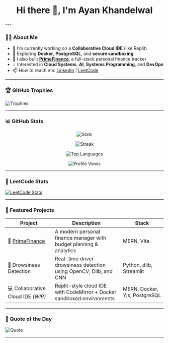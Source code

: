 <h1 align="center">Hi there 👋, I'm Ayan Khandelwal</h1>
---

### 🧑‍💻 About Me

- 🔭 I’m currently working on a **Collaborative Cloud IDE** (like Replit)
- 🧠 Exploring **Docker**, **PostgreSQL**, and **secure sandboxing**
- 📘 I also built [**PrimeFinance**](https://github.com/Akprogrammer-mnnit/PrimeFinance), a full-stack personal finance tracker
- 💡 Interested in **Cloud Systems**, **AI**, **Systems Programming**, and **DevOps**
- 📫 How to reach me: [LinkedIn](https://www.linkedin.com/in/ayan-khandelwal/) | [LeetCode](https://leetcode.com/AKProgrammer)

---

### 🏆 GitHub Trophies

![Trophies](https://github-profile-trophy.vercel.app/?username=Akprogrammer-mnnit&theme=algolia&no-bg=true&no-frame=true)

---

### 📊 GitHub Stats

<div align="center">

![Stats](https://github-readme-stats.vercel.app/api?username=Akprogrammer-mnnit&show_icons=true&theme=algolia)
  
![Streak](https://github-readme-streak-stats.herokuapp.com?user=Akprogrammer-mnnit&theme=algolia)

![Top Languages](https://github-readme-stats.vercel.app/api/top-langs/?username=Akprogrammer-mnnit&layout=compact&langs_count=8&theme=algolia)

![Profile Views](https://komarev.com/ghpvc/?username=Akprogrammer-mnnit&color=blue)

</div>

---

### 🧠 LeetCode Stats

[![LeetCode Stats](https://leetcard.jacoblin.cool/AKProgrammer?theme=light&font=Source+Code+Pro)](https://leetcode.com/AKProgrammer)

---

### 🚀 Featured Projects

| Project | Description | Stack |
|--------|-------------|--------|
| 🔗 [PrimeFinance](https://github.com/Akprogrammer-mnnit/PrimeFinance) | A modern personal finance manager with budget planning & analytics | MERN, Vite |
| 🧠 Drowsiness Detection | Real-time driver drowsiness detection using OpenCV, Dlib, and CNN | Python, dlib, Streamlit |
| 💻 Collaborative Cloud IDE *(WIP)* | Replit-style cloud IDE with CodeMirror + Docker sandboxed environments | MERN, Docker, Yjs, PostgreSQL |

---

### 📌 Quote of the Day

![Quote](https://quotes-github-readme.vercel.app/api?type=horizontal&theme=algolia)

---
